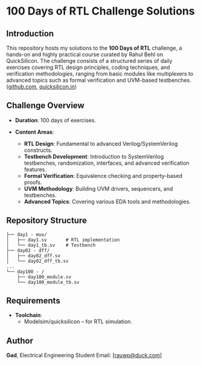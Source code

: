 # 100 Days of RTL Challenge Solutions

## Introduction

This repository hosts my solutions to the **100 Days of RTL** challenge, a hands-on and highly practical course curated by Rahul Behl on QuickSilicon. The challenge consists of a structured series of daily exercises covering RTL design principles, coding techniques, and verification methodologies, ranging from basic modules like multiplexers to advanced topics such as formal verification and UVM-based testbenches. ([github.com](https://github.com/raulbehl/100DaysOfRTL), [quicksilicon.in](https://quicksilicon.in/?utm_source=chatgpt.com))

## Challenge Overview

* **Duration**: 100 days of exercises.
* **Content Areas**:

  * **RTL Design**: Fundamental to advanced Verilog/SystemVerilog constructs.
  * **Testbench Development**: Introduction to SystemVerilog testbenches, randomization, interfaces, and advanced verification features.
  * **Formal Verification**: Equivalence checking and property-based proofs.
  * **UVM Methodology**: Building UVM drivers, sequencers, and testbenches.
  * **Advanced Topics**: Covering various EDA tools and methodologies.

## Repository Structure

```
├── day1 - mux/
│   ├── day1.sv       # RTL implementation
│   └── day1_tb.sv    # Testbench
├── day02 - dff/
│   ├── day02_dff.sv
│   └── day02_dff_tb.sv
...
└── day100 - /
    ├── day100_module.sv
    └── day100_module_tb.sv
```

## Requirements

* **Toolchain**:
  * Modelsim/quicksilicon – for RTL simulation.

## Author

**Gad**, Electrical Engineering Student
Email: \[[rauwp@duck.com](mailto:rauwp@duck.com)]
